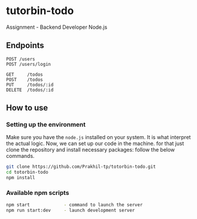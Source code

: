 # tutorbin-todo
Assignment - Backend Developer Node.js

## Endpoints

```http
POST /users
POST /users/login

GET     /todos
POST    /todos
PUT     /todos/:id
DELETE  /todos/:id
```

## How to use

### Setting up the environment

Make sure you have the `node.js` installed on your system. It is what interpret the actual logic.
Now, we can set up our code in the machine. for that just clone the repository and install necessary packages: follow the below commands.

``` sh
git clone https://github.com/Prakhil-tp/totorbin-todo.git
cd totorbin-todo
npm install
```
### Available npm scripts

```sh
npm start             - command to launch the server
npm run start:dev     - launch development server
```

